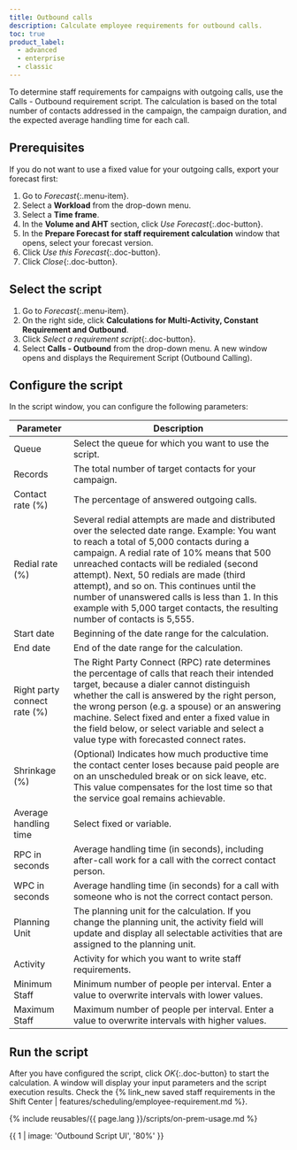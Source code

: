 ```yaml
---
title: Outbound calls
description: Calculate employee requirements for outbound calls.
toc: true
product_label:
  - advanced
  - enterprise
  - classic
---
```


To determine staff requirements for campaigns with outgoing calls, use the Calls - Outbound requirement script.  The calculation is based on the total number of contacts addressed in the campaign, the campaign duration, and the expected average handling time for each call.

## Prerequisites

If you do not want to use a fixed value for your outgoing calls, export your forecast first:

1. Go to _Forecast_{:.menu-item}.
2. Select a **Workload** from the drop-down menu.
3. Select a **Time frame**.
4. In the **Volume and AHT** section, click _Use Forecast_{:.doc-button}. 
5. In the **Prepare Forecast for staff requirement calculation** window that opens, select your forecast version.
6. Click _Use this Forecast_{:.doc-button}.
7. Click _Close_{:.doc-button}.

## Select the script

1. Go to _Forecast_{:.menu-item}.
2. On the right side, click **Calculations for Multi-Activity, Constant Requirement and Outbound**.
3. Click _Select a requirement script_{:.doc-button}.
4. Select **Calls - Outbound** from the drop-down menu.
   A new window opens and displays the Requirement Script (Outbound Calling).

## Configure the script
 
In the script window, you can configure the following parameters:

| Parameter                    | Description                                                                                                                                                                                                                                                                                                                                                                                                                                                                                                         |
|------------------------------|---------------------------------------------------------------------------------------------------------------------------------------------------------------------------------------------------------------------------------------------------------------------------------------------------------------------------------------------------------------------------------------------------------------------------------------------------------------------------------------------------------------------|
| Queue                        | Select the queue for which you want to use the script.                                                                                                                                                                                                                                                                                                                                                                                                                                                              |
| Records                      | The total number of target contacts for your campaign.                                                                                                                                                                                                                                                                                                                                                                                                                                                              |
| Contact rate (%)             | The percentage of answered outgoing calls.                                                                                                                                                                                                                                                                                                                                                                                                                                                                          |
| Redial rate (%)              | Several redial attempts are made and distributed over the selected date range. Example: You want to reach a total of 5,000 contacts during a campaign. A redial rate of 10% means that 500 unreached contacts will be redialed (second attempt). Next, 50 redials are made (third attempt), and so on. This continues until the number of unanswered calls is less than 1. In this example with 5,000 target contacts, the resulting number of contacts is 5,555. |
| Start date                   | Beginning of the date range for the calculation.                                                                                                                                                                                                                                                                                                                                                                                                                                                                    |
| End date                     | End of the date range for the calculation.                                                                                                                                                                                                                                                                                                                                                                                                                                                                          |
| Right party connect rate (%) | The Right Party Connect (RPC) rate determines the percentage of calls that reach their intended target, because a dialer cannot distinguish whether the call is answered by the right person, the wrong person (e.g. a spouse) or an answering machine. Select fixed and enter a fixed value in the field below, or select variable and select a value type with forecasted connect rates.                                                                                                              |
| Shrinkage (%)                | (Optional) Indicates how much productive time the contact center loses because paid people are on an unscheduled break or on sick leave, etc. This value compensates for the lost time so that the service goal remains achievable.                                                                                                                                                                                                                                                                           |
| Average handling time        | Select fixed or variable. <!-- add AHT definition? -->                                                                                                                                                                                                                                                                                                                                                                                                                                                              |
| RPC in seconds               | Average handling time (in seconds), including after-call work for a call with the correct contact person.                                                                                                                                                                                                                                                                                                                                                                                                           |
| WPC in seconds               | Average handling time (in seconds) for a call with someone who is not the correct contact person.                                                                                                                                                                                                                                                                                                                                                                                                                   |
| Planning Unit                | The planning unit for the calculation. If you change the planning unit, the activity field will update and display all selectable activities that are assigned to the planning unit.                                                                                                                                                                                                                                                                                                                                                                                                                                                                    |
| Activity                     | Activity for which you want to write staff requirements.                                                                                                                                                                                                                                                                                                                                                                                                                                                              |
| Minimum Staff                | Minimum number of people per interval. Enter a value to overwrite intervals with lower values.                                                                                                                                                                                                                                                                                                                                                                            |
| Maximum Staff                | Maximum number of people per interval. Enter a value to overwrite intervals with higher values.                                                                                                                                                                                                                                                                                                                                                                                                                                                                                                                                   |

## Run the script

After you have configured the script, click _OK_{:.doc-button} to start the calculation. A window will display your input parameters and the script execution results. Check the {% link_new saved staff requirements in the Shift Center | features/scheduling/employee-requirement.md %}.

{% include reusables/{{ page.lang }}/scripts/on-prem-usage.md %} <!-- keep this or move to classic article? -->

{{ 1 | image: 'Outbound Script UI', '80%' }}
